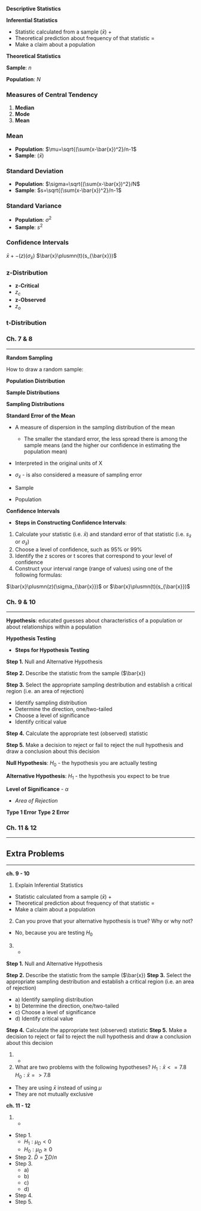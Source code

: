 
**Descriptive Statistics**

**Inferential Statistics**
- Statistic calculated from a sample ($\bar{x}$) +
- Theoretical prediction about frequency of that statistic =
- Make a claim about a population
  
**Theoretical Statistics**


**Sample**: $n$

**Population**: $N$

### **Measures of Central Tendency**
1. **Median**
2. **Mode**
3. **Mean**

### **Mean**
- **Population**: $\mu=\sqrt{(\sum(x-\bar{x})^2}/n-1$
- **Sample**: $(\bar{x})$

### **Standard Deviation**
- **Population**: $\sigma=\sqrt{(\sum(x-\bar{x})^2}/N$
- **Sample**: $s=\sqrt{(\sum(x-\bar{x})^2}/n-1$

### **Standard Variance**
- **Population**: $\sigma^2$
- **Sample**: $s^2$

### **Confidence Intervals**
$\bar{x}+-(z)(\sigma_{\bar{x}})$
$\bar{x}\plusmn(t)(s_{\bar{x}})$


### **z-Distribution**
- **z-Critical**
- $z_c$
- **z-Observed**
- $z_o$

### **t-Distribution**




### **Ch. 7 & 8**
---

**Random Sampling**

How to draw a random sample:

**Population Distribution**

**Sample Distributions**

**Sampling Distributions**

**Standard Error of the Mean**
- A measure of dispersion in the sampling distribution of the mean
  - The smaller the standard error, the less spread there is among the sample means (and the higher our confidence in estimating the population mean)
- Interpreted in the original units of X
- $\sigma_{\bar{x}}$ - is also considered a measure of sampling error

- Sample
- Population


**Confidence Intervals**
- **Steps in Constructing Confidence Intervals**:
1. Calculate your statistic (i.e. $\bar{x}$) and standard error of that statistic (i.e. $s_{\bar{x}}$ or $\sigma_{\bar{x}}$)
2. Choose a level of confidence, such as 95% or 99%
3. Identify the z scores or t scores that correspond to your level of confidence
4. Construct your interval range (range of values) using one of the following formulas:

$\bar{x}\plusmn(z)(\sigma_{\bar{x}})$ or $\bar{x}\plusmn(t)(s_{\bar{x}})$

### **Ch. 9 & 10**
---
**Hypothesis**: educated guesses about characteristics of a population or about relationships within a population

**Hypothesis Testing**
- **Steps for Hypothesis Testing**

**Step 1.** Null and Alternative Hypothesis

**Step 2.** Describe the statistic from the sample ($\bar{x})

**Step 3.** Select the appropriate sampling destribution and establish a critical region (i.e. an area of rejection)

-  Identify sampling distribution
-  Determine the direction, one/two-tailed
-  Choose a level of significance
-  Identify critical value

**Step 4.** Calculate the appropriate test (observed) statistic

**Step 5.** Make a decision to reject or fail to reject the null hypothesis and draw a conclusion about this decision

**Null Hypothesis**: $H_0$ - the hypothesis you are actually testing

**Alternative Hypothesis**: $H_1$ - the hypothesis you expect to be true

**Level of Significance** - $\alpha$
- *Area of Rejection*

**Type 1 Error**
**Type 2 Error**

### **Ch. 11 & 12**
---


## **Extra Problems**
---
**ch. 9 - 10**
1. Explain Inferential Statistics
- Statistic calculated from a sample ($\bar{x}$) +
- Theoretical prediction about frequency of that statistic =
- Make a claim about a population
2. Can you prove that your alternative hypothesis is true? Why or why not?
- No, because you are testing $H_0$
3. - 
**Step 1.** Null and Alternative Hypothesis

**Step 2.** Describe the statistic from the sample ($\bar{x})
**Step 3.** Select the appropriate sampling destribution and establish a critical region (i.e. an area of rejection)
- a) Identify sampling distribution
- b) Determine the direction, one/two-tailed
- c) Choose a level of significance
- d) Identify critical value

**Step 4.** Calculate the appropriate test (observed) statistic
**Step 5.** Make a decision to reject or fail to reject the null hypothesis and draw a conclusion about this decision
1. -
2. What are two problems with the following hypotheses?
   $H_1: \bar{x}<=7.8$
   $H_0: \bar{x}=>7.8$
- They are using $\bar{x}$ instead of using $\mu$
- They are not mutually exclusive

**ch. 11 - 12**
1. -
- Step 1.
  - $H_1: \mu_D < 0$
  - $H_0: \mu_D \geq 0$
- Step 2. $\bar{D}={\sum{D}}/n$
- Step 3.
  - a)
  - b)
  - c)
  - d)
- Step 4.
- Step 5.